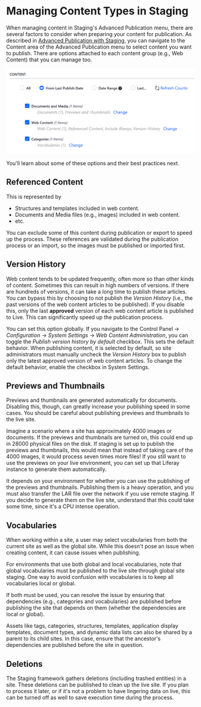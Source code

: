 # Managing Content Types in Staging [](id=managing-content-types-in-staging)

When managing content in Staging's Advanced Publication menu, there are several
factors to consider when preparing your content for publication. As described in
[Advanced Publication with Staging](/discover/portal/-/knowledge_base/7-1/advanced-publication-with-staging),
you can navigate to the Content area of the Advanced Publication menu
to select content you want to publish. There are options attached to each
content group (e.g., Web Content) that you can manage too.

![Figure 1: Click the *Change* button for a content group to manage its specific content.](../../../../images/web-content-version-history-box.png)

You'll learn about some of these options and their best practices next.

## Referenced Content [](id=referenced-content)

This is represented by

- Structures and templates included in web content.
- Documents and Media files (e.g., images) included in web content.
- etc.

You can exclude some of this content during publication or export to speed up
the process. These references are validated during the publication process or an
import, so the images must be published or imported first.

## Version History [](id=version-history)

Web content tends to be updated frequently, often more so than other kinds of
content. Sometimes this can result in high numbers of versions. If there are
hundreds of versions, it can take a long time to publish these articles. You
can bypass this by choosing to not publish the *Version History* (i.e.,
the past versions of the web content articles to be published). If you disable
this, only the last **approved** version of each web content article is
published to Live. This can significantly speed up the publication process.

You can set this option globally. If you navigate to the Control Panel &rarr;
*Configuration* &rarr; *System Settings* &rarr; *Web Content Administration*,
you can toggle the *Publish version history by default* checkbox. This sets the
default behavior. When publishing content, it is selected by default, so site
administrators must manually uncheck the *Version History* box to publish only
the latest approved version of web content articles. To change the default
behavior, enable the checkbox in System Settings.

## Previews and Thumbnails [](id=previews-and-thumbnails)

Previews and thumbnails are generated automatically for documents. Disabling
this, though, can greatly increase your publishing speed in some cases. You
should be careful about publishing previews and thumbnails to the live site.

Imagine a scenario where a site has approximately 4000 images or documents. If
the previews and thumbnails are turned on, this could end up in 28000 physical
files on the disk. If staging is set up to publish the previews and thumbnails,
this would mean that instead of taking care of the 4000 images, it would process
seven times more files! If you still want to use the previews on your live
environment, you can set up that Liferay instance to generate them
automatically.

It depends on your environment for whether you can use the publishing of the
previews and thumbnails. Publishing them is a heavy operation, and you must
also transfer the LAR file over the network if you use remote staging. If you
decide to generate them on the live site, understand that this could take some
time, since it's a CPU intense operation.

## Vocabularies [](id=vocabularies)

When working within a site, a user may select vocabularies from both the current
site as well as the global site. While this doesn't pose an issue when creating
content, it can cause issues when publishing.

For environments that use both global and local vocabularies, note that global
vocabularies must be published to the live site through global site staging. One
way to avoid confusion with vocabularies is to keep all vocabularies local or
global.

If both must be used, you can resolve the issue by ensuring that dependencies
(e.g., categories and vocabularies) are published before publishing the site
that depends on them (whether the dependencies are local or global).

Assets like tags, categories, structures, templates, application display
templates, document types, and dynamic data lists can also be shared by a parent
to its child sites. In this case, ensure that the ancestor's dependencies are
published before the site in question.

## Deletions [](id=deletions)

The Staging framework gathers deletions (including trashed entities) in a site.
These deletions can be published to clean up the live site. If you plan to
process it later, or if it's not a problem to have lingering data on live,
this can be turned off as well to save execution time during the process.
